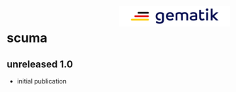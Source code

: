 <img align="right" width="250" height="47" src="Gematik_Logo_Flag_With_Background.png"/> <br/>

# scuma

## unreleased 1.0 

- initial publication 